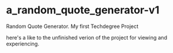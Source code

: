 # a_random_quote_generator-v1
 Random Quote Generator. My first Techdegree Project
 
 here's a like to the unfinished verion of the project for viewing and experiencing.

